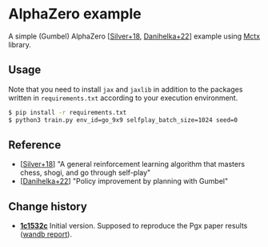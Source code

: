 # AlphaZero example

A simple (Gumbel) AlphaZero [[Silver+18](https://www.science.org/doi/10.1126/science.aar6404), [Danihelka+22](https://openreview.net/forum?id=bERaNdoegnO)] example using [Mctx](https://github.com/deepmind/mctx) library.

## Usage

Note that you need to install `jax` and `jaxlib` in addition to the packages written in `requirements.txt` according to your execution environment.

```sh
$ pip install -r requirements.txt
$ python3 train.py env_id=go_9x9 selfplay_batch_size=1024 seed=0
```

## Reference

- [[Silver+18](https://www.science.org/doi/10.1126/science.aar6404)] "A general reinforcement learning algorithm that masters
chess, shogi, and go through self-play"
- [[Danihelka+22](https://openreview.net/forum?id=bERaNdoegnO)] "Policy improvement by planning with Gumbel"


## Change history

- **[1c1532c](https://github.com/sotetsuk/pgx/commit/1c1532cfcee7bd85eca8c83204d7f488d2e49315)** Initial version. Supposed to reproduce the Pgx paper results ([wandb report](https://api.wandb.ai/links/sotetsuk/5q30e5n9)).

